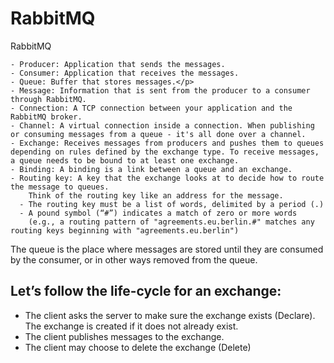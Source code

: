 # RabbitMQ
RabbitMQ

	- Producer: Application that sends the messages.
	- Consumer: Application that receives the messages.
	- Queue: Buffer that stores messages.</p>
	- Message: Information that is sent from the producer to a consumer through RabbitMQ.
	- Connection: A TCP connection between your application and the RabbitMQ broker.
	- Channel: A virtual connection inside a connection. When publishing or consuming messages from a queue - it's all done over a channel.
	- Exchange: Receives messages from producers and pushes them to queues depending on rules defined by the exchange type. To receive messages, a queue needs to be bound to at least one exchange.
	- Binding: A binding is a link between a queue and an exchange.
	- Routing key: A key that the exchange looks at to decide how to route the message to queues. 
		Think of the routing key like an address for the message.
	  - The routing key must be a list of words, delimited by a period (.)
	  - A pound symbol (“#”) indicates a match of zero or more words 
	    (e.g., a routing pattern of "agreements.eu.berlin.#" matches any routing keys beginning with "agreements.eu.berlin")
<p> The queue is the place where messages are stored until they are consumed by the consumer, or in other ways removed from the queue.

 

## Let’s follow the life-cycle for an exchange:
- The client asks the server to make sure the exchange exists (Declare). The exchange is created if it does not already exist.
- The client publishes messages to the exchange.
- The client may choose to delete the exchange (Delete)
